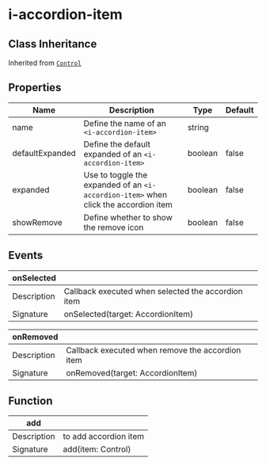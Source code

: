 # i-accordion-item

## Class Inheritance

Inherited from [`Control`](../../Control/README.md)

## Properties

| Name            | Description                                                                         | Type    | Default |
| --------------- | ----------------------------------------------------------------------------------- | ------- | ------- |
| name            | Define the name of an `<i-accordion-item>`                                          | string  |         |
| defaultExpanded | Define the default expanded of an `<i-accordion-item>`                              | boolean | false   |
| expanded        | Use to toggle the expanded of an `<i-accordion-item>` when click the accordion item | boolean | false   |
| showRemove      | Define whether to show the remove icon                                              | boolean | false   |

## Events

| **onSelected** |                                                    |
| -------------- | -------------------------------------------------- |
| Description    | Callback executed when selected the accordion item |
| Signature      | onSelected(target: AccordionItem)                  |

| **onRemoved** |                                                  |
| ------------- | ------------------------------------------------ |
| Description   | Callback executed when remove the accordion item |
| Signature     | onRemoved(target: AccordionItem)                 |

## Function

| **add**     |                       |
| ----------- | --------------------- |
| Description | to add accordion item |
| Signature   | add(item: Control)    |
